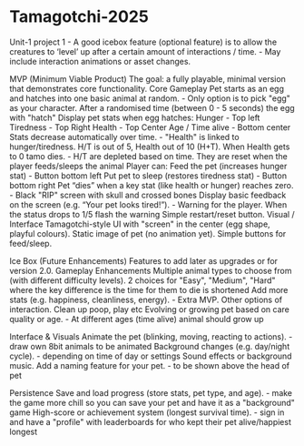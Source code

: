 # Tamagotchi-2025
Unit-1 project 1
    - A good icebox feature (optional feature) is to allow the creatures to ‘level’ up after a certain amount of interactions / time.
    - May include interaction animations or asset changes.

MVP (Minimum Viable Product)
The goal: a fully playable, minimal version that demonstrates core functionality.
Core Gameplay
Pet starts as an egg and hatches into one basic animal at random.
    -   Only option is to pick "egg" as your character. After a randomised time (between 0 - 5 seconds) the egg with "hatch"
Display pet stats when egg hatches:
    Hunger              - Top left
    Tiredness           - Top Right
    Health              - Top Center
    Age / Time alive    - Bottom center
Stats decrease automatically over time.
    - "Health" is linked to hunger/tiredness. H/T is out of 5, Health out of 10 (H+T). When Health gets to 0 tamo dies. 
    - H/T are depleted based on time. They are reset when the player feeds/sleeps the animal
Player can:
    Feed the pet (increases hunger stat)        - Button bottom left
    Put pet to sleep (restores tiredness stat)  - Button bottom right
    Pet “dies” when a key stat (like health or hunger) reaches zero.    - Black "RIP" screen with skull and crossed bones
Display basic feedback on the screen (e.g. “Your pet looks tired!”).
    -   Warning for the player. When the status drops to 1/5 flash the warning
Simple restart/reset button.
Visual / Interface
Tamagotchi-style UI with "screen" in the center (egg shape, playful colours).
Static image of pet (no animation yet).
Simple buttons for feed/sleep.


Ice Box (Future Enhancements)
Features to add later as upgrades or for version 2.0.
Gameplay Enhancements
    Multiple animal types to choose from (with different difficulty levels). 2 choices for "Easy", "Medium", "Hard" where the key difference is the time for them to die is shortened
    Add more stats (e.g. happiness, cleanliness, energy). - Extra MVP. Other options of interaction. Clean up poop, play etc
    Evolving or growing pet based on care quality or age. - At different ages (time alive) animal should grow up

Interface & Visuals
    Animate the pet (blinking, moving, reacting to actions). - draw own 8bit animals to be animated
    Background changes (e.g. day/night cycle).              - depending on time of day or settings
    Sound effects or background music.
    Add a naming feature for your pet.                      - to be shown above the head of pet

Persistence
    Save and load progress (store stats, pet type, and age). - make the game more chill so you can save your pet and have it as a "background" game
    High-score or achievement system (longest survival time).    - sign in and have a "profile" with leaderboards for who kept their pet alive/happiest longest